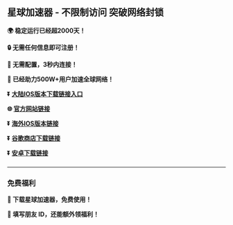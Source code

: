 ## 星球加速器 - 不限制访问 突破网络封锁 #
**:earth_africa: 稳定运行已经超2000天！**

**:lock: 无需任何信息即可注册！**

**:rocket: 无需配置，3秒内连接！**

**:man: 已经助力500W+用户加速全球网络！**

**:arrow_double_down: [大陆IOS版本下载链接入口](http://share.xkvpn.fyi/xgvpn.html?t=t3gu23za)**

**:globe_with_meridians: [官方网站链接](http://share.xkvpn.fyi/xgvpn.html?t=8u5v7led)** 

**:arrow_double_down: [海外IOS版本链接](https://apps.apple.com/hk/app/%E6%98%9F%E7%90%83%E5%8A%A0%E9%80%9F%E5%99%A8/id6462817184)** 

**:arrow_double_down: [谷歌商店下载链接](https://play.google.com/store/apps/details?id=com.vp.xingkongnew)** 

**:arrow_double_down: [安卓下载链接](http://share.xkvpn.fyi/xgvpn.html?t=u5q6ok55)** 

###
---
### 免费福利
**:gift: 下载星球加速器，免费使用！**

**:gift: 填写朋友 ID，还能额外领福利！**
